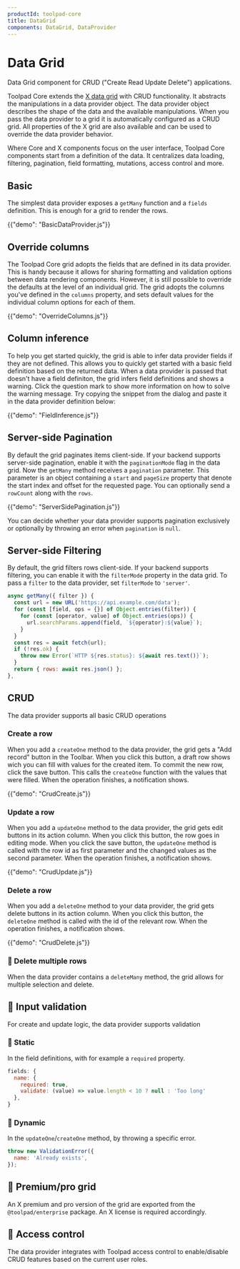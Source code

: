 ```yaml
---
productId: toolpad-core
title: DataGrid
components: DataGrid, DataProvider
---
```


# Data Grid

<p class="description">Data Grid component for CRUD ("Create Read Update Delete") applications.</p>

Toolpad Core extends the [X data grid](https://mui.com/x/react-data-grid/) with CRUD functionality. It abstracts the manipulations in a data provider object. The data provider object describes the shape of the data and the available manipulations. When you pass the data provider to a grid it is automatically configured as a CRUD grid. All properties of the X grid are also available and can be used to override the data provider behavior.

Where Core and X components focus on the user interface, Toolpad Core components start from a definition of the data. It centralizes data loading, filtering, pagination, field formatting, mutations, access control and more.

## Basic

The simplest data provider exposes a `getMany` function and a `fields` definition. This is enough for a grid to render the rows.

{{"demo": "BasicDataProvider.js"}}

## Override columns

The Toolpad Core grid adopts the fields that are defined in its data provider. This is handy because it allows for sharing formatting and validation options between data rendering components. However, it is still possible to override the defaults at the level of an individual grid. The grid adopts the columns you've defined in the `columns` property, and sets default values for the individual column options for each of them.

{{"demo": "OverrideColumns.js"}}

## Column inference

To help you get started quickly, the grid is able to infer data provider fields if they are not defined. This allows you to quickly get started with a basic field definition based on the returned data. When a data provider is passed that doesn't have a field definiton, the grid infers field definitions and shows a warning. Click the question mark to show more information on how to solve the warning message. Try copying the snippet from the dialog and paste it in the data provider definition below:

{{"demo": "FieldInference.js"}}

## Server-side Pagination

By default the grid paginates items client-side. If your backend supports server-side pagination, enable it with the `paginationMode` flag in the data grid. Now the `getMany` method receives a `pagination` parameter. This parameter is an object containing a `start` and `pageSize` property that denote the start index and offset for the requested page. You can optionally send a `rowCount` along with the `rows`.

{{"demo": "ServerSidePagination.js"}}

You can decide whether your data provider supports pagination exclusively or optionally by throwing an error when `pagination` is `null`.

## Server-side Filtering

By default, the grid filters rows client-side. If your backend supports filtering, you can enable it with the `filterMode` property in the data grid. To pass a `filter` to the data provider, set `filterMode` to `'server'`.

```js
async getMany({ filter }) {
  const url = new URL('https://api.example.com/data');
  for (const [field, ops = {}] of Object.entries(filter)) {
    for (const [operator, value] of Object.entries(ops)) {
      url.searchParams.append(field, `${operator}:${value}`);
    }
  }
  const res = await fetch(url);
  if (!res.ok) {
    throw new Error(`HTTP ${res.status}: ${await res.text()}`);
  }
  return { rows: await res.json() };
},
```

## CRUD

The data provider supports all basic CRUD operations

### Create a row

When you add a `createOne` method to the data provider, the grid gets a "Add record" button in the Toolbar. When you click this button, a draft row shows wich you can fill with values for the created item. To commit the new row, click the save button. This calls the `createOne` function with the values that were filled. When the operation finishes, a notification shows.

{{"demo": "CrudCreate.js"}}

### Update a row

When you add a `updateOne` method to the data provider, the grid gets edit buttons in its action column. When you click this button, the row goes in editing mode. When you click the save button, the `updateOne` method is called with the row id as first parameter and the changed values as the second parameter. When the operation finishes, a notification shows.

{{"demo": "CrudUpdate.js"}}

### Delete a row

When you add a `deleteOne` method to your data provider, the grid gets delete buttons in its action column. When you click this button, the `deleteOne` method is called with the id of the relevant row. When the operation finishes, a notification shows.

{{"demo": "CrudDelete.js"}}

### 🚧 Delete multiple rows

When the data provider contains a `deleteMany` method, the grid allows for multiple selection and delete.

## 🚧 Input validation

For create and update logic, the data provider supports validation

### 🚧 Static

In the field definitions, with for example a `required` property.

```js
fields: {
  name: {
    required: true,
    validate: (value) => value.length < 10 ? null : 'Too long'
  },
}
```

### 🚧 Dynamic

In the `updateOne`/`createOne` method, by throwing a specific error.

```js
throw new ValidationError({
  name: 'Already exists',
});
```

## 🚧 Premium/pro grid

An X premium and pro version of the grid are exported from the `@toolpad/enterprise` package. An X license is required accordingly.

## 🚧 Access control

The data provider integrates with Toolpad access control to enable/disable CRUD features based on the current user roles.
